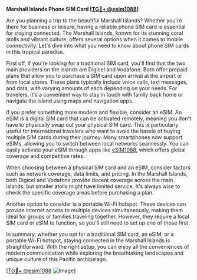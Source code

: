 **Marshall Islands Phone SIM Card [[TG💪+ @esim1088](https://t.me/s/esim1088)]**

Are you planning a trip to the beautiful Marshall Islands? Whether you're there for business or leisure, having a reliable phone SIM card is essential for staying connected. The Marshall Islands, known for its stunning coral atolls and vibrant culture, offers several options when it comes to mobile connectivity. Let's dive into what you need to know about phone SIM cards in this tropical paradise.

First off, if you're looking for a traditional SIM card, you'll find that the two main providers on the islands are Digicel and Vodafone. Both offer prepaid plans that allow you to purchase a SIM card upon arrival at the airport or from local stores. These plans typically include voice calls, text messages, and data, with varying amounts of each depending on your needs. For travelers, it's a convenient way to stay in touch with family back home or navigate the island using maps and navigation apps.

If you prefer something more modern and flexible, consider an eSIM. An eSIM is a digital SIM card that can be activated remotely, meaning you don't have to physically swap out your physical SIM card. This is particularly useful for international travelers who want to avoid the hassle of buying multiple SIM cards during their journey. Many smartphones now support eSIMs, allowing you to switch between local networks seamlessly. You can easily activate your eSIM through apps like [eSIM1088](https://t.me/s/esim1088), which offers global coverage and competitive rates.

When choosing between a physical SIM card and an eSIM, consider factors such as network coverage, data limits, and pricing. In the Marshall Islands, both Digicel and Vodafone provide decent coverage across the main islands, but smaller atolls might have limited service. It's always wise to check the specific coverage areas before purchasing a plan.

Another option to consider is a portable Wi-Fi hotspot. These devices can provide internet access to multiple devices simultaneously, making them ideal for groups or families traveling together. However, they require a local SIM card or eSIM to function, so you'll still need to set up one of those first.

In summary, whether you opt for a traditional SIM card, an eSIM, or a portable Wi-Fi hotspot, staying connected in the Marshall Islands is straightforward. With the right setup, you can enjoy all the conveniences of modern communication while exploring the breathtaking landscapes and unique culture of this Pacific archipelago.

[[TG💪+ @esim1088](https://t.me/s/esim1088) ![Image](https://i.postimg.cc/Y0z9fWf4/image.png)]